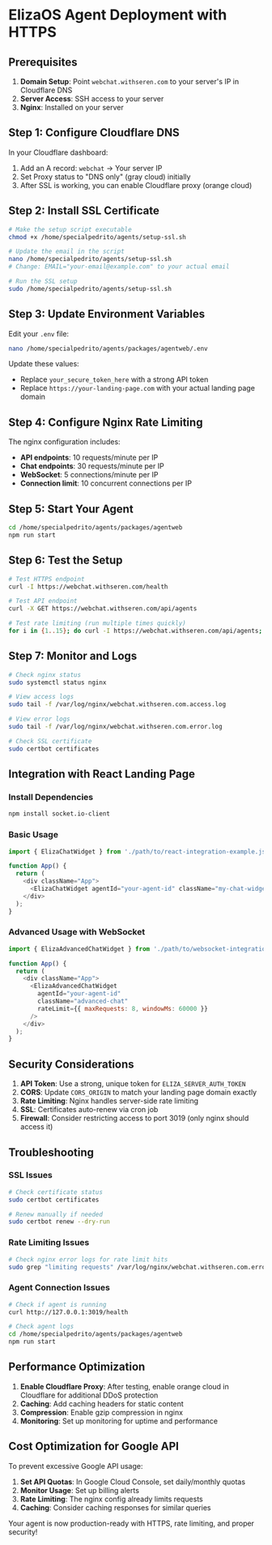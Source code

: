 # ElizaOS Agent Deployment with HTTPS

## Prerequisites

1. **Domain Setup**: Point `webchat.withseren.com` to your server's IP in Cloudflare DNS
2. **Server Access**: SSH access to your server
3. **Nginx**: Installed on your server

## Step 1: Configure Cloudflare DNS

In your Cloudflare dashboard:

1. Add an A record: `webchat` → Your server IP
2. Set Proxy status to "DNS only" (gray cloud) initially
3. After SSL is working, you can enable Cloudflare proxy (orange cloud)

## Step 2: Install SSL Certificate

```bash
# Make the setup script executable
chmod +x /home/specialpedrito/agents/setup-ssl.sh

# Update the email in the script
nano /home/specialpedrito/agents/setup-ssl.sh
# Change: EMAIL="your-email@example.com" to your actual email

# Run the SSL setup
sudo /home/specialpedrito/agents/setup-ssl.sh
```

## Step 3: Update Environment Variables

Edit your `.env` file:

```bash
nano /home/specialpedrito/agents/packages/agentweb/.env
```

Update these values:

- Replace `your_secure_token_here` with a strong API token
- Replace `https://your-landing-page.com` with your actual landing page domain

## Step 4: Configure Nginx Rate Limiting

The nginx configuration includes:

- **API endpoints**: 10 requests/minute per IP
- **Chat endpoints**: 30 requests/minute per IP
- **WebSocket**: 5 connections/minute per IP
- **Connection limit**: 10 concurrent connections per IP

## Step 5: Start Your Agent

```bash
cd /home/specialpedrito/agents/packages/agentweb
npm run start
```

## Step 6: Test the Setup

```bash
# Test HTTPS endpoint
curl -I https://webchat.withseren.com/health

# Test API endpoint
curl -X GET https://webchat.withseren.com/api/agents

# Test rate limiting (run multiple times quickly)
for i in {1..15}; do curl -I https://webchat.withseren.com/api/agents; done
```

## Step 7: Monitor and Logs

```bash
# Check nginx status
sudo systemctl status nginx

# View access logs
sudo tail -f /var/log/nginx/webchat.withseren.com.access.log

# View error logs
sudo tail -f /var/log/nginx/webchat.withseren.com.error.log

# Check SSL certificate
sudo certbot certificates
```

## Integration with React Landing Page

### Install Dependencies

```bash
npm install socket.io-client
```

### Basic Usage

```javascript
import { ElizaChatWidget } from './path/to/react-integration-example.js';

function App() {
  return (
    <div className="App">
      <ElizaChatWidget agentId="your-agent-id" className="my-chat-widget" />
    </div>
  );
}
```

### Advanced Usage with WebSocket

```javascript
import { ElizaAdvancedChatWidget } from './path/to/websocket-integration.js';

function App() {
  return (
    <div className="App">
      <ElizaAdvancedChatWidget
        agentId="your-agent-id"
        className="advanced-chat"
        rateLimit={{ maxRequests: 8, windowMs: 60000 }}
      />
    </div>
  );
}
```

## Security Considerations

1. **API Token**: Use a strong, unique token for `ELIZA_SERVER_AUTH_TOKEN`
2. **CORS**: Update `CORS_ORIGIN` to match your landing page domain exactly
3. **Rate Limiting**: Nginx handles server-side rate limiting
4. **SSL**: Certificates auto-renew via cron job
5. **Firewall**: Consider restricting access to port 3019 (only nginx should access it)

## Troubleshooting

### SSL Issues

```bash
# Check certificate status
sudo certbot certificates

# Renew manually if needed
sudo certbot renew --dry-run
```

### Rate Limiting Issues

```bash
# Check nginx error logs for rate limit hits
sudo grep "limiting requests" /var/log/nginx/webchat.withseren.com.error.log
```

### Agent Connection Issues

```bash
# Check if agent is running
curl http://127.0.0.1:3019/health

# Check agent logs
cd /home/specialpedrito/agents/packages/agentweb
npm run start
```

## Performance Optimization

1. **Enable Cloudflare Proxy**: After testing, enable orange cloud in Cloudflare for additional DDoS protection
2. **Caching**: Add caching headers for static content
3. **Compression**: Enable gzip compression in nginx
4. **Monitoring**: Set up monitoring for uptime and performance

## Cost Optimization for Google API

To prevent excessive Google API usage:

1. **Set API Quotas**: In Google Cloud Console, set daily/monthly quotas
2. **Monitor Usage**: Set up billing alerts
3. **Rate Limiting**: The nginx config already limits requests
4. **Caching**: Consider caching responses for similar queries

Your agent is now production-ready with HTTPS, rate limiting, and proper security!
